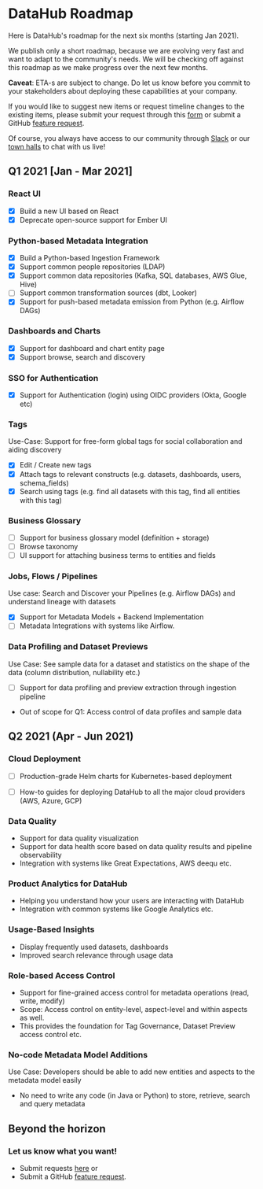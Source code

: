 # DataHub Roadmap

Here is DataHub's roadmap for the next six months (starting Jan 2021).

We publish only a short roadmap, because we are evolving very fast and want to adapt to the community's needs. We will be checking off against this roadmap as we make progress over the next few months.

**Caveat**: ETA-s are subject to change. Do let us know before you commit to your stakeholders about deploying these capabilities at your company.

If you would like to suggest new items or request timeline changes to the existing items, please submit your request through this [form](https://docs.google.com/forms/d/1znDv7_CXXvUDcUsqzq92PgGqPSh_1yeYC3cl2xgizSE/) or submit a GitHub [feature request](https://github.com/linkedin/datahub/issues/new?assignees=&labels=feature-request&template=--feature-request.md&title=A+short+description+of+the+feature+request).

Of course, you always have access to our community through [Slack](https://join.slack.com/t/datahubspace/shared_invite/zt-dkzbxfck-dzNl96vBzB06pJpbRwP6RA) or our [town halls](townhalls.md) to chat with us live!

## Q1 2021 [Jan - Mar 2021]

### React UI
- [x] Build a new UI based on React
- [x] Deprecate open-source support for Ember UI

### Python-based Metadata Integration
- [x] Build a Python-based Ingestion Framework
- [x] Support common people repositories (LDAP)
- [x] Support common data repositories (Kafka, SQL databases, AWS Glue, Hive)
- [ ] Support common transformation sources (dbt, Looker)
- [x] Support for push-based metadata emission from Python (e.g. Airflow DAGs)

### Dashboards and Charts
- [x] Support for dashboard and chart entity page
- [x] Support browse, search and discovery

### SSO for Authentication
- [x] Support for Authentication (login) using OIDC providers (Okta, Google etc)

### Tags 
Use-Case: Support for free-form global tags for social collaboration and aiding discovery
- [x] Edit / Create new tags
- [x] Attach tags to relevant constructs (e.g. datasets, dashboards, users, schema\_fields)
- [x] Search using tags (e.g. find all datasets with this tag, find all entities with this tag)

### Business Glossary
- [ ] Support for business glossary model (definition + storage)
- [ ] Browse taxonomy
- [ ] UI support for attaching business terms to entities and fields

### Jobs, Flows / Pipelines
Use case: Search and Discover your Pipelines (e.g. Airflow DAGs) and understand lineage with datasets
- [x] Support for Metadata Models + Backend Implementation
- [ ] Metadata Integrations with systems like Airflow.

### Data Profiling and Dataset Previews
Use Case: See sample data for a dataset and statistics on the shape of the data (column distribution, nullability etc.)
- [ ] Support for data profiling and preview extraction through ingestion pipeline
- Out of scope for Q1: Access control of data profiles and sample data

## Q2 2021 (Apr - Jun 2021)

### Cloud Deployment
- [ ] Production-grade Helm charts for Kubernetes-based deployment
- [ ] How-to guides for deploying DataHub to all the major cloud providers (AWS, Azure, GCP)


### Data Quality
- Support for data quality visualization
- Support for data health score based on data quality results and pipeline observability
- Integration with systems like Great Expectations, AWS deequ etc.

### Product Analytics for DataHub
- Helping you understand how your users are interacting with DataHub
- Integration with common systems like Google Analytics etc.

### Usage-Based Insights
- Display frequently used datasets, dashboards
- Improved search relevance through usage data

### Role-based Access Control
- Support for fine-grained access control for metadata operations (read, write, modify)
- Scope: Access control on entity-level, aspect-level and within aspects as well.
- This provides the foundation for Tag Governance, Dataset Preview access control etc.

### No-code Metadata Model Additions
Use Case: Developers should be able to add new entities and aspects to the metadata model easily
- No need to write any code (in Java or Python) to store, retrieve, search and query metadata

## Beyond the horizon

### Let us know what you want!
- Submit requests [here](https://docs.google.com/forms/d/1znDv7_CXXvUDcUsqzq92PgGqPSh_1yeYC3cl2xgizSE/) or
- Submit a GitHub [feature request](https://github.com/linkedin/datahub/issues/new?assignees=&labels=feature-request&template=--feature-request.md&title=A+short+description+of+the+feature+request). 



